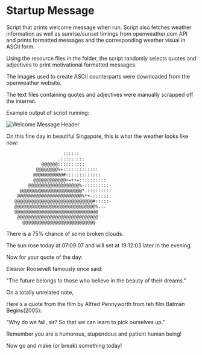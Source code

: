 # Startup Message

Script that prints welcome message when run. Script also fetches weather information as well as sunrise/sunset timings from openweather.com API and prints formatted messages and the corresponding weather visual in ASCII form.

Using the resource files in the folder, the script randomly selects quotes and adjectives to print motivational formatted messages.

The images used to create ASCII counterparts were downloaded from the openweather website.

The text files containing quotes and adjectives were manually scrapped off the internet.


Example output of script running:


![Welcome Message Header](https://user-images.githubusercontent.com/70014203/103855369-7ed08c80-50ed-11eb-95e9-5fab15713021.png)

                                                                                                                                                                                                                                                  

On this fine day in beautiful Singapore, this is what the weather looks like now: 


                         ::::::                   
                       .:::::::::                 
                 @@@@@@::::::::::                 
               @@@@@@@@%+:::::::::::::            
              @@@@@@@@@@@#:::::::::::::           
              @@@@@@@@@@@@+=++=::::::::::         
            @@@@@@@@@@@@@@@@@@@%-:::::::::-       
         @@@@@@@@@@@@@@@@@@@@@@@*.:::::::::       
        @@@@@@@@@@@@@@@@@@@@@@@@%*+-:::::::       
       @@@@@@@@@@@@@@@@@@@@@@@@@@@@@#:::::-       
       @@@@@@@@@@@@@@@@@@@@@@@@@@@@@@%.:.         
       @@@@@@@@@@@@@@@@@@@@@@@@@@@@@@@            
        @@@@@@@@@@@@@@@@@@@@@@@@@@@@@@            
          @@@@@@@@@@@@@@@@@@@@@@@@@@@             

There is a 75% chance of some broken clouds.


The sun rose today at 07:09:07 and will set at 19:12:03 later in the evening. 

Now for your quote of the day: 

Eleanor Roosevelt famously once said:

"The future belongs to those who believe in the beauty of their dreams." 

On a totally unrelated note, 

Here's a quote from the film by Alfred Pennyworth from teh film Batman Begins(2005):

"Why do we fall, sir? So that we can learn to pick ourselves up." 

Remember you are a humorous, stupendous and patient human being!

Now go and make (or break) something today!


